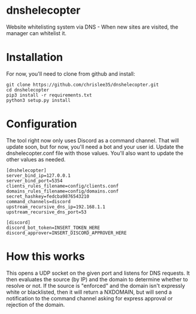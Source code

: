 # dnshelecopter
Website whitelisting system via DNS - When new sites are visited, the manager can whitelist it.

# Installation

For now, you'll need to clone from github and install:

    git clone https://github.com/chrislee35/dnshelecopter.git
    cd dnshelecopter
    pip3 install -r requirements.txt
    python3 setup.py install

# Configuration

The tool right now only uses Discord as a command channel.  That will update soon, but for now, you'll need a bot and your user id.  Update the dnshelecopter.conf file with those values.  You'll also want to update the other values as needed.

    [dnshelecopter]
    server_bind_ip=127.0.0.1
    server_bind_port=5354
    clients_rules_filename=config/clients.conf
    domains_rules_filename=config/domains.conf
    secret_hashkey=fedcba9876543210
    command_channels=discord
    upstream_recursive_dns_ip=192.168.1.1
    upstream_recursive_dns_port=53

    [discord]
    discord_bot_token=INSERT_TOKEN_HERE
    discord_approver=INSERT_DISCORD_APPROVER_HERE

# How this works

This opens a UDP socket on the given port and listens for DNS requests.  It then evaluates the source (by IP) and the domain to determine whether to resolve or not.  If the source is "enforced" and the domain isn't expressly white or blacklisted, then it will return a NXDOMAIN, but will send a notification to the command channel asking for express approval or rejection of the domain.